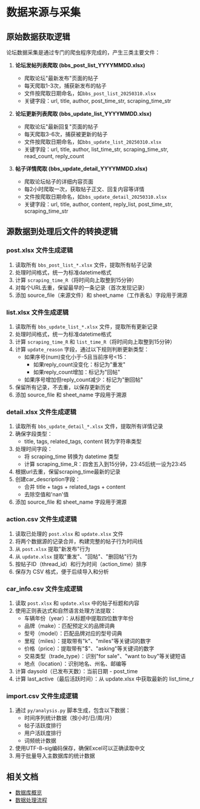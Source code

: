 # 数据来源与采集

## 原始数据获取逻辑

论坛数据采集是通过专门的爬虫程序完成的，产生三类主要文件：

1. **论坛发帖列表爬取 (bbs_post_list_YYYYMMDD.xlsx)**
   - 爬取论坛"最新发布"页面的帖子
   - 每天爬取1-3次，捕获新发布的帖子
   - 文件按爬取日期命名，如`bbs_post_list_20250310.xlsx`
   - 关键字段：url, title, author, post_time_str, scraping_time_str

2. **论坛更新列表爬取 (bbs_update_list_YYYYMMDD.xlsx)**
   - 爬取论坛"最新回复"页面的帖子
   - 每天爬取3-6次，捕获被更新的帖子
   - 文件按爬取日期命名，如`bbs_update_list_20250310.xlsx`
   - 关键字段：url, title, author, list_time_str, scraping_time_str, read_count, reply_count

3. **帖子详情爬取 (bbs_update_detail_YYYYMMDD.xlsx)**
   - 爬取论坛帖子的详细内容页面
   - 每2小时爬取一次，获取帖子正文、回复内容等详情
   - 文件按爬取日期命名，如`bbs_update_detail_20250310.xlsx`
   - 关键字段：url, title, author, content, reply_list, post_time_str, scraping_time_str

## 源数据到处理后文件的转换逻辑

### post.xlsx 文件生成逻辑

1. 读取所有 `bbs_post_list_*.xlsx` 文件，提取所有帖子记录
2. 处理时间格式，统一为标准datetime格式
3. 计算 `scraping_time_R`（将时间向上取整到15分钟）
4. 对每个URL去重，保留最早的一条记录（首次发现记录）
5. 添加 source_file（来源文件）和 sheet_name（工作表名）字段用于溯源

### list.xlsx 文件生成逻辑

1. 读取所有 `bbs_update_list_*.xlsx` 文件，提取所有更新记录
2. 处理时间格式，统一为标准datetime格式
3. 计算 `scraping_time_R` 和 `list_time_R`（将时间向上取整到15分钟）
4. 计算 `update_reason` 字段，通过以下规则判断更新类型：
   - 如果序号(num)变化小于-5且当前序号<15：
     - 如果reply_count没变化：标记为"重发"
     - 如果reply_count增加：标记为"回帖"
   - 如果序号增加但reply_count减少：标记为"删回帖"
5. 保留所有记录，不去重，以保存更新历史
6. 添加 source_file 和 sheet_name 字段用于溯源

### detail.xlsx 文件生成逻辑

1. 读取所有 `bbs_update_detail_*.xlsx` 文件，提取所有详情记录
2. 确保字段类型：
   - title, tags, related_tags, content 转为字符串类型
3. 处理时间字段：
   - 将 scraping_time 转换为 datetime 类型
   - 计算 scraping_time_R：四舍五入到15分钟，23:45后统一设为23:45
4. 根据url去重，保留scraping_time最新的记录
5. 创建car_description字段：
   - 合并 title + tags + related_tags + content
   - 去除空值和'nan'值
6. 添加 source_file 和 sheet_name 字段用于溯源

### action.csv 文件生成逻辑

1. 读取已处理的 `post.xlsx` 和 `update.xlsx` 文件
2. 将两个数据源的记录合并，构建完整的帖子行为时间线
3. 从 `post.xlsx` 提取"新发布"行为
4. 从 `update.xlsx` 提取"重发"、"回帖"、"删回帖"行为
5. 按帖子ID（thread_id）和行为时间（action_time）排序
6. 保存为 CSV 格式，便于后续导入和分析

### car_info.csv 文件生成逻辑

1. 读取 `post.xlsx` 和 `update.xlsx` 中的帖子标题和内容
2. 使用正则表达式和自然语言处理方法提取：
   - 车辆年份（year）：从标题中提取四位数字年份
   - 品牌（make）：匹配预定义的品牌词典
   - 型号（model）：匹配品牌对应的型号词典
   - 里程（miles）：提取带有"k"、"miles"等关键词的数字
   - 价格（price）：提取带有"$"、"asking"等关键词的数字
   - 交易类型（trade_type）：识别"for sale"、"want to buy"等关键短语
   - 地点（location）：识别地名、州名、邮编等
3. 计算 daysold（已发布天数）：当前日期 - post_time
4. 计算 last_active（最后活跃时间）：从 update.xlsx 中获取最新的 list_time_r

### import.csv 文件生成逻辑

1. 通过 `py/analysis.py` 脚本生成，包含以下数据：
   - 时间序列统计数据（按小时/日/周/月）
   - 帖子活跃度排行
   - 用户活跃度排行
   - 词频统计数据
2. 使用UTF-8-sig编码保存，确保Excel可以正确读取中文
3. 用于批量导入主数据库的统计数据

## 相关文档

- [数据库概览](./db_overview.md)
- [数据处理流程](./db_data_processing.md) 